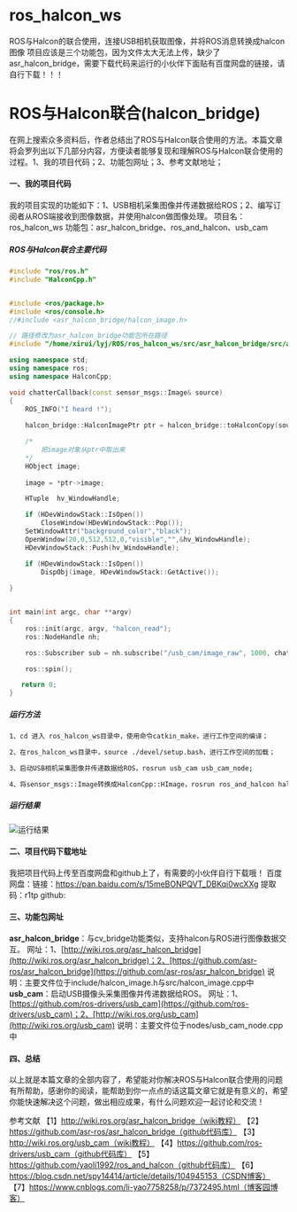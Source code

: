 # ros_halcon_ws
ROS与Halcon的联合使用，连接USB相机获取图像，并将ROS消息转换成halcon图像
项目应该是三个功能包，因为文件太大无法上传，缺少了asr_halcon_bridge，需要下载代码来运行的小伙伴下面贴有百度网盘的链接，请自行下载！！！
# ROS与Halcon联合(halcon_bridge)
在网上搜索众多资料后，作者总结出了ROS与Halcon联合使用的方法。本篇文章将会罗列出以下几部分内容，方便读者能够复现和理解ROS与Halcon联合使用的过程。1、我的项目代码；2、功能包网址；3、参考文献地址；
#### 一、我的项目代码
我的项目实现的功能如下：1、USB相机采集图像并传递数据给ROS；2、编写订阅者从ROS端接收到图像数据，并使用halcon做图像处理。
项目名：ros_halcon_ws
功能包：asr_halcon_bridge、ros_and_halcon、usb_cam
##### ROS与Halcon联合主要代码

```cpp
#include "ros/ros.h"
#include "HalconCpp.h"


#include <ros/package.h>
#include <ros/console.h>
//#include <asr_halcon_bridge/halcon_image.h>

// 路径修改为asr_halcon_bridge功能包所在路径
#include "/home/xirui/lyj/ROS/ros_halcon_ws/src/asr_halcon_bridge/src/asr_halcon_bridge/halcon_image.cpp"

using namespace std;
using namespace ros;
using namespace HalconCpp;

void chatterCallback(const sensor_msgs::Image& source)
{
    ROS_INFO("I heard !");
    
    halcon_bridge::HalconImagePtr ptr = halcon_bridge::toHalconCopy(source);

    /*
        把image对象从ptr中取出来
    */
    HObject image;
    
    image = *ptr->image;

    HTuple  hv_WindowHandle;

    if (HDevWindowStack::IsOpen())
        CloseWindow(HDevWindowStack::Pop());
    SetWindowAttr("background_color","black");
    OpenWindow(20,0,512,512,0,"visible","",&hv_WindowHandle);
    HDevWindowStack::Push(hv_WindowHandle);

    if (HDevWindowStack::IsOpen())
        DispObj(image, HDevWindowStack::GetActive());
    
}


int main(int argc, char **argv)
{
    ros::init(argc, argv, "halcon_read");
    ros::NodeHandle nh;

    ros::Subscriber sub = nh.subscribe("/usb_cam/image_raw", 1000, chatterCallback);

    ros::spin();

   return 0;
}

```

##### 运行方法

```bash
1、cd 进入 ros_halcon_ws目录中，使用命令catkin_make，进行工作空间的编译；
```

```bash
2、在ros_halcon_ws目录中，source ./devel/setup.bash，进行工作空间的加载；
```

```bash
3、启动USB相机采集图像并传递数据给ROS，rosrun usb_cam usb_cam_node;
```

```bash
4、将sensor_msgs::Image转换成HalconCpp::HImage，rosrun ros_and_halcon halcon_read
```

##### 运行结果
![运行结果](https://img-blog.csdnimg.cn/370d68b5fbe14ba18314d33e1571e231.png?x-oss-process=image/watermark,type_d3F5LXplbmhlaQ,shadow_50,text_Q1NETiBA6buR6amsSmFjaw==,size_18,color_FFFFFF,t_70,g_se,x_16#pic_center)
#### 二、项目代码下载地址
我把项目代码上传至百度网盘和github上了，有需要的小伙伴自行下载哦！
百度网盘：链接：https://pan.baidu.com/s/15meBONPQVT_DBKqi0wcXXg 
提取码：r1tp
github:
#### 三、功能包网址
**asr_halcon_bridge**：与cv_bridge功能类似，支持halcon与ROS进行图像数据交互。
网址：1、[http://wiki.ros.org/asr_halcon_bridge](http://wiki.ros.org/asr_halcon_bridge)；2、[https://github.com/asr-ros/asr_halcon_bridge](https://github.com/asr-ros/asr_halcon_bridge)
说明：主要文件位于include/halcon_image.h与src/halcon_image.cpp中
**usb_cam**：启动USB摄像头采集图像并传递数据给ROS。
网址：1、[https://github.com/ros-drivers/usb_cam](https://github.com/ros-drivers/usb_cam)；2、[http://wiki.ros.org/usb_cam](http://wiki.ros.org/usb_cam)
说明：主要文件位于nodes/usb_cam_node.cpp中
#### 四、总结
以上就是本篇文章的全部内容了，希望能对你解决ROS与Halcon联合使用的问题有所帮助，感谢你的阅读，能帮助到你一点点的话这篇文章它就是有意义的，希望你能快速解决这个问题，做出相应成果，有什么问题欢迎一起讨论和交流！

参考文献
【1】http://wiki.ros.org/asr_halcon_bridge（wiki教程）
【2】https://github.com/asr-ros/asr_halcon_bridge（github代码库）
【3】http://wiki.ros.org/usb_cam（wiki教程）
【4】https://github.com/ros-drivers/usb_cam（github代码库）
【5】https://github.com/yaoli1992/ros_and_halcon（github代码库）
【6】https://blog.csdn.net/spy14414/article/details/104945153（CSDN博客）
【7】https://www.cnblogs.com/li-yao7758258/p/7372495.html（博客园博客）
